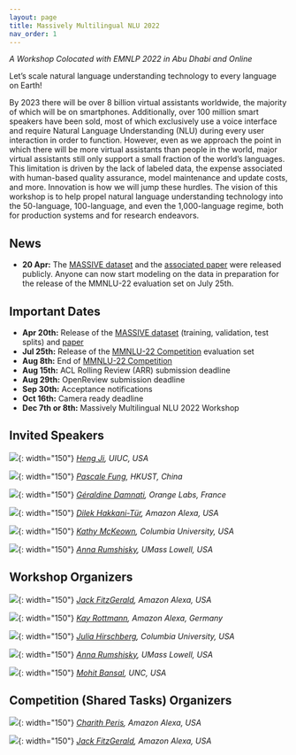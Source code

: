 ```yaml
---
layout: page
title: Massively Multilingual NLU 2022
nav_order: 1
---
```


*A Workshop Colocated with EMNLP 2022 in Abu Dhabi and Online*

Let’s scale natural language understanding technology to every language on Earth!

By 2023 there will be over 8 billion virtual assistants worldwide, the majority of which will be on smartphones. Additionally, over 100 million smart speakers have been sold, most of which exclusively use a voice interface and require Natural Language Understanding (NLU) during every user interaction in order to function. However, even as we approach the point in which there will be more virtual assistants than people in the world, major virtual assistants still only support a small fraction of the world’s languages. This limitation is driven by the lack of labeled data, the expense associated with human-based quality assurance, model maintenance and update costs, and more. Innovation is how we will jump these hurdles. The vision of this workshop is to help propel natural language understanding technology into the 50-language, 100-language, and even the 1,000-language regime, both for production systems and for research endeavors.

## News
* **20 Apr:** The [MASSIVE dataset](https://github.com/alexa/massive) and the [associated paper](https://arxiv.org/abs/2204.08582) were released publicly. Anyone can now start modeling on the data in preparation for the release of the MMNLU-22 evaluation set on July 25th.

## Important Dates

* **Apr 20th:** Release of the [MASSIVE dataset](https://github.com/alexa/massive) (training, validation, test splits) and [paper](https://arxiv.org/abs/2204.08582)
* **Jul 25th:** Release of the [MMNLU-22 Competition](https://eval.ai/web/challenges/challenge-page/1697/overview) evaluation set
* **Aug 8th:** End of [MMNLU-22 Competition](https://eval.ai/web/challenges/challenge-page/1697/overview)
* **Aug 15th:** ACL Rolling Review (ARR) submission deadline
* **Aug 29th:** OpenReview submission deadline
* **Sep 30th:** Acceptance notifications
* **Oct 16th:** Camera ready deadline
* **Dec 7th or 8th:** Massively Multilingual NLU 2022 Workshop

## Invited Speakers

![](images/heng.png){: width="150"}
*[Heng Ji](http://blender.cs.illinois.edu/hengji.html), UIUC, USA*

![](images/pascale.jpg){: width="150"}
*[Pascale Fung](https://pascale.home.ece.ust.hk/), HKUST, China*

![](images/geraldine.png){: width="150"}
*[Géraldine Damnati](https://sites.google.com/site/geraldinedamnati/), Orange Labs, France*

![](images/dilek.jpeg){: width="150"}
*[Dilek Hakkani-Tür](https://www.linkedin.com/in/dilek-hakkani-tur-9517543/), Amazon Alexa, USA*

![](images/kathy.jpeg){: width="150"}
*[Kathy McKeown](http://www.cs.columbia.edu/~kathy/), Columbia University, USA*

![](images/anna.jpeg){: width="150"}
*[Anna Rumshisky](https://www.cs.uml.edu/~arum/), UMass Lowell, USA*

## Workshop Organizers

![](images/jgmf.jpeg){: width="150"}
*[Jack FitzGerald](https://www.linkedin.com/in/jackgmfitzgerald/), Amazon Alexa, USA*

![](images/kay.jpeg){: width="150"}
*[Kay Rottmann](https://kay-rottmann.de/), Amazon Alexa, Germany*

![](images/julia.jpeg){: width="150"}
*[Julia Hirschberg](http://www.cs.columbia.edu/~julia/), Columbia University, USA*

![](images/anna.jpeg){: width="150"}
*[Anna Rumshisky](https://www.cs.uml.edu/~arum/), UMass Lowell, USA*

![](images/mohit.png){: width="150"}
*[Mohit Bansal](https://www.cs.unc.edu/~mbansal/), UNC, USA*

## Competition (Shared Tasks) Organizers

![](images/charith.jpeg){: width="150"}
*[Charith Peris](https://www.linkedin.com/in/charith-peris/), Amazon Alexa, USA*

![](images/jgmf.jpeg){: width="150"}
*[Jack FitzGerald](https://www.linkedin.com/in/jackgmfitzgerald/), Amazon Alexa, USA*

